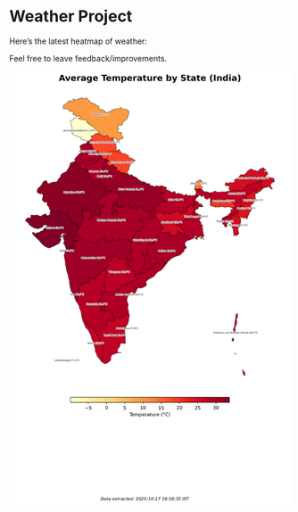 # Weather Project

Here’s the latest heatmap of weather:

Feel free to leave feedback/improvements.

![India Heatmap](docs/assets/india_heatmap.png?v=F22685)
